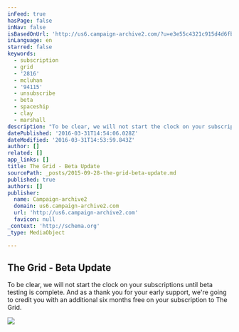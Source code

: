 ```yaml
---
inFeed: true
hasPage: false
inNav: false
isBasedOnUrl: 'http://us6.campaign-archive2.com/?u=e3e55c4321c915d4d6fb9f8f0&id=8cd6538521'
inLanguage: en
starred: false
keywords:
  - subscription
  - grid
  - '2816'
  - mcluhan
  - '94115'
  - unsubscribe
  - beta
  - spaceship
  - clay
  - marshall
description: "To be clear, we will not start the clock on your subscriptions until beta testing is complete. And as a thank you for your early support, we're going to credit you with an additional six months free on your subscription to The Grid."
datePublished: '2016-03-31T14:54:06.028Z'
dateModified: '2016-03-31T14:53:59.843Z'
author: []
related: []
app_links: []
title: The Grid - Beta Update
sourcePath: _posts/2015-09-28-the-grid-beta-update.md
published: true
authors: []
publisher:
  name: Campaign-archive2
  domain: us6.campaign-archive2.com
  url: 'http://us6.campaign-archive2.com'
  favicon: null
_context: 'http://schema.org'
_type: MediaObject

---
```

<article style=""><h1>The Grid - Beta Update</h1><p>To be clear, we will not start the clock on your subscriptions until beta testing is complete. And as a thank you for your early support, we're going to credit you with an additional six months free on your subscription to The Grid.</p><img src="https://s3-us-west-2.amazonaws.com/the-grid-img/p/efd1d6606b03edb8393f81232bb4e97e31adc49d.jpg" /></article>